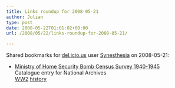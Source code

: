 ```yaml
---
title: Links roundup for 2008-05-21
author: Julian
type: post
date: 2008-05-22T01:01:02+00:00
url: /2008/05/22/links-roundup-for-2008-05-21/

---
```

Shared bookmarks for [del.icio.us][1] user [Synesthesia][2] on 2008-05-21:

  * [Ministry of Home Security Bomb Census Survey 1940-1945][3]  
    Catalogue entry for National Archives  
    [WW2][4] [history][5]

 [1]: https://del.icio.us/
 [2]: https://del.icio.us/synesthesia
 [3]: https://www.nationalarchives.gov.uk/catalogue/RdLeaflet.asp?sLeafletID=344
 [4]: https://del.icio.us/synesthesia/WW2
 [5]: https://del.icio.us/synesthesia/history